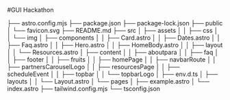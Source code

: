 #GUI Hackathon

├── astro.config.mjs
├── package.json
├── package-lock.json
├── public
│   └── favicon.svg
├── README.md
├── src
│   ├── assets
│   │   ├── css
│   │   └── img
│   ├── components
│   │   ├── Card.astro
│   │   ├── Dates.astro
│   │   ├── Faq.astro
│   │   ├── Hero.astro
│   │   ├── HomeBody.astro
│   │   ├── layout
│   │   └── Resources.astro
│   ├── content
│   │   ├── aboutpara
│   │   ├── faq
│   │   ├── footer
│   │   ├── fruits
│   │   ├── homePage
│   │   ├── navbarRoute
│   │   ├── partnersCarouselLogo
│   │   ├── resourcesPage
│   │   ├── scheduleEvent
│   │   ├── topbar
│   │   └── topbarLogo
│   ├── env.d.ts
│   ├── layouts
│   │   └── Layout.astro
│   └── pages
│       ├── example.astro
│       └── index.astro
├── tailwind.config.mjs
└── tsconfig.json